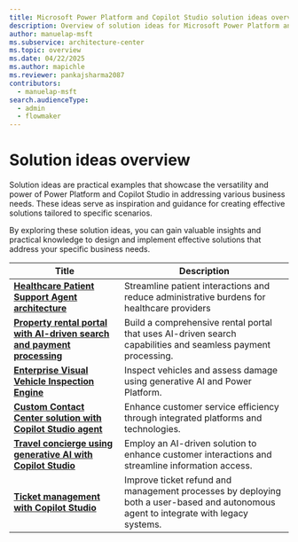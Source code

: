 ```yaml
---
title: Microsoft Power Platform and Copilot Studio solution ideas overview
description: Overview of solution ideas for Microsoft Power Platform and Copilot Studio
author: manuelap-msft
ms.subservice: architecture-center
ms.topic: overview
ms.date: 04/22/2025
ms.author: mapichle
ms.reviewer: pankajsharma2087
contributors: 
  - manuelap-msft
search.audienceType: 
  - admin
  - flowmaker
---
```


# Solution ideas overview

Solution ideas are practical examples that showcase the versatility and power of Power Platform and Copilot Studio in addressing various business needs. These ideas serve as inspiration and guidance for creating effective solutions tailored to specific scenarios.

By exploring these solution ideas, you can gain valuable insights and practical knowledge to design and implement effective solutions that address your specific business needs.

| Title | Description |
| --- | --- |
| **[Healthcare Patient Support Agent architecture](agent-healthcare-patient-support.md)** | Streamline patient interactions and reduce administrative burdens for healthcare providers |
| **[Property rental portal with AI-driven search and payment processing](agent-rental-portal.md)** | Build a comprehensive rental portal that uses AI-driven search capabilities and seamless payment processing. |
| **[Enterprise Visual Vehicle Inspection Engine](app-evvie.md)** | Inspect vehicles and assess damage using generative AI and Power Platform. |
| **[Custom Contact Center solution with Copilot Studio agent](agent-custom-contact-center.md)** | Enhance customer service efficiency through integrated platforms and technologies. |
| **[Travel concierge using generative AI with Copilot Studio](agent-travel-customer.md)** | Employ an AI-driven solution to enhance customer interactions and streamline information access. |
| **[Ticket management with Copilot Studio](agent-ticket-and-refund.md)** | Improve ticket refund and management processes by deploying both a user-based and autonomous agent to integrate with legacy systems. |